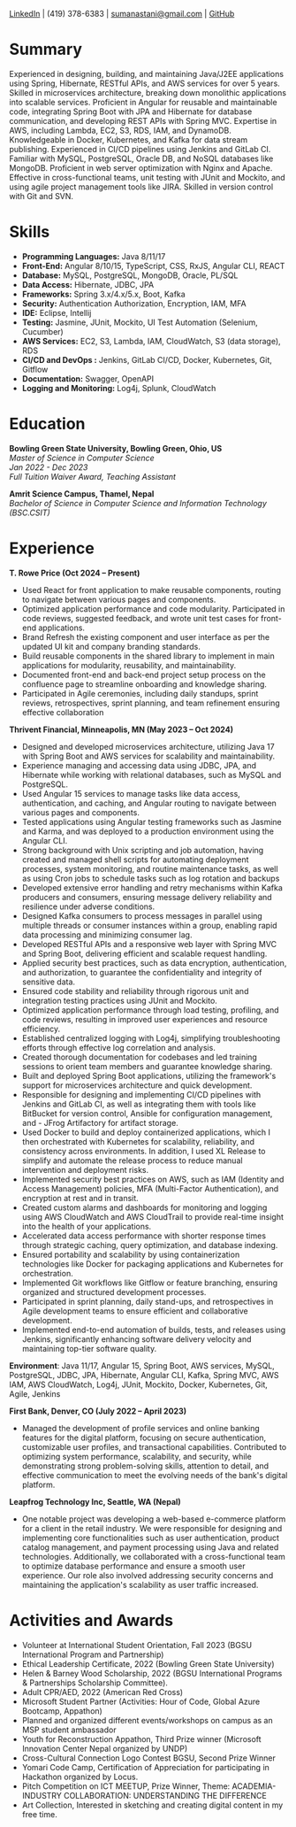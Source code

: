 [LinkedIn](https://www.linkedin.com/in/sumanastani/) | (419) 378-6383 | sumanastani@gmail.com | [GitHub](https://github.com/)

# Summary

Experienced in designing, building, and maintaining Java/J2EE applications using Spring, Hibernate, RESTful APIs, and AWS services for over 5 years. Skilled in microservices architecture, breaking down monolithic applications into scalable services. Proficient in Angular for reusable and maintainable code, integrating Spring Boot with JPA and Hibernate for database communication, and developing REST APIs with Spring MVC. Expertise in AWS, including Lambda, EC2, S3, RDS, IAM, and DynamoDB. Knowledgeable in Docker, Kubernetes, and Kafka for data stream publishing. Experienced in CI/CD pipelines using Jenkins and GitLab CI. Familiar with MySQL, PostgreSQL, Oracle DB, and NoSQL databases like MongoDB. Proficient in web server optimization with Nginx and Apache. Effective in cross-functional teams, unit testing with JUnit and Mockito, and using agile project management tools like JIRA. Skilled in version control with Git and SVN.

# Skills

- **Programming Languages:** Java 8/11/17
- **Front-End:** Angular 8/10/15, TypeScript, CSS, RxJS, Angular CLI, REACT
- **Database:** MySQL, PostgreSQL, MongoDB, Oracle, PL/SQL
- **Data Access:** Hibernate, JDBC, JPA
- **Frameworks:** Spring 3.x/4.x/5.x, Boot, Kafka
- **Security:** Authentication Authorization, Encryption, IAM, MFA
- **IDE:** Eclipse, Intellij
- **Testing:** Jasmine, JUnit, Mockito, UI Test Automation (Selenium, Cucumber)
- **AWS Services:** EC2, S3, Lambda, IAM, CloudWatch, S3 (data storage), RDS
- **CI/CD and DevOps :** Jenkins, GitLab CI/CD, Docker, Kubernetes, Git, Gitflow
- **Documentation:** Swagger, OpenAPI
- **Logging and Monitoring:** Log4j, Splunk, CloudWatch

# Education

**Bowling Green State University, Bowling Green, Ohio, US**  
_Master of Science in Computer Science_  
_Jan 2022 - Dec 2023_  
_Full Tuition Waiver Award, Teaching Assistant_

**Amrit Science Campus, Thamel, Nepal**  
_Bachelor of Science in Computer Science and Information Technology (BSC.CSIT)_

# Experience

**T. Rowe Price (Oct 2024 – Present)**

- Used React for front application to make reusable components, routing to navigate between various pages and components.
- Optimized application performance and code modularity. Participated in code reviews, suggested feedback, and wrote unit test cases for front-end applications.
- Brand Refresh the existing component and user interface as per the updated UI kit and company branding standards.
- Build reusable components in the shared library to implement in main applications for modularity, reusability, and maintainability.
- Documented front-end and back-end project setup process on the confluence page to streamline onboarding and knowledge sharing.
- Participated in Agile ceremonies, including daily standups, sprint reviews, retrospectives, sprint planning, and team refinement ensuring effective collaboration

**Thrivent Financial, Minneapolis, MN (May 2023 – Oct 2024)**

- Designed and developed microservices architecture, utilizing Java 17 with Spring Boot and AWS services for scalability and maintainability.
- Experience managing and accessing data using JDBC, JPA, and Hibernate while working with relational databases, such as MySQL and PostgreSQL.
- Used Angular 15 services to manage tasks like data access, authentication, and caching, and Angular routing to navigate between various pages and components.
- Tested applications using Angular testing frameworks such as Jasmine and Karma, and was deployed to a production environment using the Angular CLI.
- Strong background with Unix scripting and job automation, having created and managed shell scripts for automating deployment processes, system monitoring, and routine maintenance tasks, as well as using Cron jobs to schedule tasks such as log rotation and backups
- Developed extensive error handling and retry mechanisms within Kafka producers and consumers, ensuring message delivery reliability and resilience under adverse conditions.
- Designed Kafka consumers to process messages in parallel using multiple threads or consumer instances within a group, enabling rapid data processing and minimizing consumer lag.
- Developed RESTful APIs and a responsive web layer with Spring MVC and Spring Boot, delivering efficient and scalable request handling.
- Applied security best practices, such as data encryption, authentication, and authorization, to guarantee the confidentiality and integrity of sensitive data.
- Ensured code stability and reliability through rigorous unit and integration testing practices using JUnit and Mockito.
- Optimized application performance through load testing, profiling, and code reviews, resulting in improved user experiences and resource efficiency.
- Established centralized logging with Log4j, simplifying troubleshooting efforts through effective log correlation and analysis.
- Created thorough documentation for codebases and led training sessions to orient team members and guarantee knowledge sharing.
- Built and deployed Spring Boot applications, utilizing the framework's support for microservices architecture and quick development.
- Responsible for designing and implementing CI/CD pipelines with Jenkins and GitLab CI, as well as integrating them with tools like BitBucket for version control, Ansible for configuration management, and - JFrog Artifactory for artifact storage.
- Used Docker to build and deploy containerized applications, which I then orchestrated with Kubernetes for scalability, reliability, and consistency across environments. In addition, I used XL Release to simplify and automate the release process to reduce manual intervention and deployment risks.
- Implemented security best practices on AWS, such as IAM (Identity and Access Management) policies, MFA (Multi-Factor Authentication), and encryption at rest and in transit.
- Created custom alarms and dashboards for monitoring and logging using AWS CloudWatch and AWS CloudTrail to provide real-time insight into the health of your applications.
- Accelerated data access performance with shorter response times through strategic caching, query optimization, and database indexing.
- Ensured portability and scalability by using containerization technologies like Docker for packaging applications and Kubernetes for orchestration.
- Implemented Git workflows like Gitflow or feature branching, ensuring organized and structured development processes.
- Participated in sprint planning, daily stand-ups, and retrospectives in Agile development teams to ensure efficient and collaborative development.
- Implemented end-to-end automation of builds, tests, and releases using Jenkins, significantly enhancing software delivery velocity and maintaining top-tier software quality.

**Environment**: Java 11/17, Angular 15, Spring Boot, AWS services, MySQL, PostgreSQL, JDBC, JPA, Hibernate, Angular CLI, Kafka, Spring MVC, AWS IAM, AWS CloudWatch, Log4j, JUnit, Mockito, Docker, Kubernetes, Git, Agile, Jenkins

**First Bank, Denver, CO (July 2022 – April 2023)**

- Managed the development of profile services and online banking features for the digital platform, focusing on secure authentication, customizable user profiles, and transactional capabilities. Contributed to optimizing system performance, scalability, and security, while demonstrating strong problem-solving skills, attention to detail, and effective communication to meet the evolving needs of the bank's digital platform.

**Leapfrog Technology Inc, Seattle, WA (Nepal)**

- One notable project was developing a web-based e-commerce platform for a client in the retail industry. We were responsible for designing and implementing core functionalities such as user authentication, product catalog management, and payment processing using Java and related technologies. Additionally, we collaborated with a cross-functional team to optimize database performance and ensure a smooth user experience. Our role also involved addressing security concerns and maintaining the application's scalability as user traffic increased.

# Activities and Awards

- Volunteer at International Student Orientation, Fall 2023 (BGSU International Program and Partnership)
- Ethical Leadership Certificate, 2022 (Bowling Green State University)
- Helen & Barney Wood Scholarship, 2022 (BGSU International Programs & Partnerships Scholarship Committee).
- Adult CPR/AED, 2022 (American Red Cross)
- Microsoft Student Partner (Activities: Hour of Code, Global Azure Bootcamp, Appathon)
- Planned and organized different events/workshops on campus as an MSP student ambassador
- Youth for Reconstruction Appathon, Third Prize winner (Microsoft Innovation Center Nepal organized by UNDP)
- Cross-Cultural Connection Logo Contest BGSU, Second Prize Winner
- Yomari Code Camp, Certification of Appreciation for participating in Hackathon organized by Locus.
- Pitch Competition on ICT MEETUP, Prize Winner, Theme: ACADEMIA-INDUSTRY COLLABORATION: UNDERSTANDING THE DIFFERENCE
- Art Collection, Interested in sketching and creating digital content in my free time.

